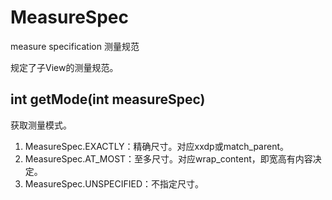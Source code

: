 # MeasureSpec

measure specification 测量规范

规定了子View的测量规范。

## int getMode(int measureSpec)

获取测量模式。

1. MeasureSpec.EXACTLY：精确尺寸。对应xxdp或match_parent。
2. MeasureSpec.AT_MOST：至多尺寸。对应wrap_content，即宽高有内容决定。
3. MeasureSpec.UNSPECIFIED：不指定尺寸。



